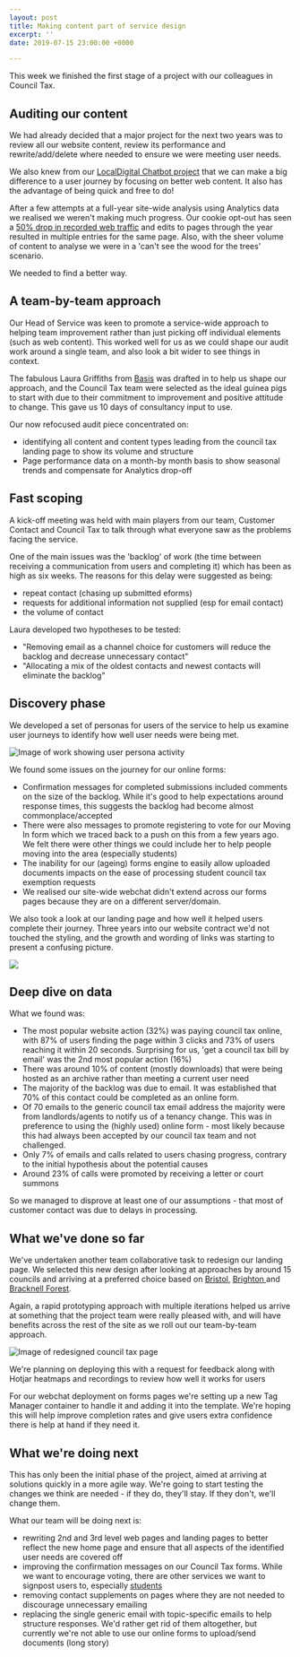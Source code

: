 ```yaml
---
layout: post
title: Making content part of service design
excerpt: ''
date: 2019-07-15 23:00:00 +0000

---
```

This week we finished the first stage of a project with our colleagues in Council Tax.

## Auditing our content

We had already decided that a major project for the next two years was to review all our website content, review its performance and rewrite/add/delete where needed to ensure we were meeting user needs.

We also knew from our [LocalDigital Chatbot project](https://localdigitalchatbots.github.io/2019/04/22/project-completion-looking-at-what-we-ve-done/#user-research) that we can make a big difference to a user journey by focusing on better web content. It also has the advantage of being quick and free to do!

After a few attempts at a full-year site-wide analysis using Analytics data we realised we weren't making much progress. Our cookie opt-out has seen a [50% drop in recorded web traffic](https://digital.oxford.gov.uk/performance/webtraffic.html) and edits to pages through the year resulted in multiple entries for the same page. Also, with the sheer volume of content to analyse we were in a 'can't see the wood for the trees' scenario.

We needed to find a better way.

## A team-by-team approach

Our Head of Service was keen to promote a service-wide approach to helping team improvement rather than just picking off individual elements (such as web content). This worked well for us as we could shape our audit work around a single team, and also look a bit wider to see things in context.

The fabulous Laura Griffiths from [Basis](https://www.basis.co.uk/about-us) was drafted in to help us shape our approach, and the Council Tax team were selected as the ideal guinea pigs to start with due to their commitment to improvement and positive attitude to change. This gave us 10 days of consultancy input to use.

Our now refocused audit piece concentrated on:

* identifying all content and content types leading from the council tax landing page to show its volume and structure
* Page performance data on a month-by month basis to show seasonal trends and compensate for Analytics drop-off

## Fast scoping

A kick-off meeting was held with main players from our team, Customer Contact and Council Tax to talk through what everyone saw as the problems facing the service.

One of the main issues was the 'backlog' of work (the time between receiving a communication from users and completing it) which has been as high as six weeks. The reasons for this delay were suggested as being:

* repeat contact (chasing up submitted eforms)
* requests for additional information not supplied (esp for email contact)
* the volume of contact

Laura developed two hypotheses to be tested:

* "Removing email as a channel choice for customers will reduce the backlog and decrease unnecessary contact"
* "Allocating a mix of the oldest contacts and newest contacts will eliminate the backlog"

## Discovery phase

We developed a set of personas for users of the service to help us examine user journeys to identify how well user needs were being met.

![Image of work showing user persona activity](/downloads/IMG_0891.jpg "User persona work")

We found some issues on the journey for our online forms:

* Confirmation messages for completed submissions included comments on the size of the backlog. While it's good to help expectations around response times, this suggests the backlog had become almost commonplace/accepted
* There were also messages to promote registering to vote for our Moving In form which we traced back to a push on this from a few years ago. We felt there were other things we could include her to help people moving into the area (especially students)
* The inability for our (ageing) forms engine to easily allow uploaded documents impacts on the ease of processing student council tax exemption requests
* We realised our site-wide webchat didn't extend across our forms pages because they are on a different server/domain.

We also took a look at our landing page and how well it helped users complete their journey. Three years into our website contract we'd not touched the styling, and the growth and wording of links was starting to present a confusing picture.

![](/downloads/imageedit_6_4590574864.jpg)

## Deep dive on data

What we found was:

* The most popular website action (32%) was paying council tax online, with 87% of users finding the page within 3 clicks and 73% of users reaching it within 20 seconds. Surprising for us, 'get a council tax bill by email' was the 2nd most popular action (16%)
* There was around 10% of content (mostly downloads) that were being hosted as an archive rather than meeting a current user need
* The majority of the backlog was due to email. It was established that 70% of this contact could be completed as an online form.
* Of 70 emails to the generic council tax email address the majority were from landlords/agents to notify us of a tenancy change. This was in preference to using the (highly used) online form - most likely because this had always been accepted by our council tax team and not challenged.
* Only 7% of emails and calls related to users chasing progress, contrary to the initial hypothesis about the potential causes
* Around 23% of calls were promoted by receiving a letter or court summons

So we managed to disprove at least one of our assumptions - that most of customer contact was due to delays in processing. 

## What we've done so far

We've undertaken another team collaborative task to redesign our landing page. We selected this new design after looking at approaches by around 15 councils and arriving at a preferred choice based on [Bristol](https://www.bristol.gov.uk/council-tax), [Brighton ](https://new.brighton-hove.gov.uk/council-tax)and [Bracknell Forest](https://www.bracknell-forest.gov.uk/council-tax).

Again, a rapid prototyping approach with multiple iterations helped us arrive at something that the project team were really pleased with, and will have benefits across the rest of the site as we roll out our team-by-team approach.

![Image of redesigned council tax page](/downloads/imageedit_7_8417797494.jpg "Redesigned council tax page")

We're planning on deploying this with a request for feedback along with Hotjar heatmaps and recordings to review how well it works for users

For our webchat deployment on forms pages we're setting up a new Tag Manager container to handle it and adding it into the template. We're hoping this will help improve completion rates and give users extra confidence there is help at hand if they need it. 

## What we're doing next

This has only been the initial phase of the project, aimed at arriving at solutions quickly in a more agile way. We're going to start testing the changes we think are needed - if they do, they'll stay. If they don't, we'll change them. 

What our team will be doing next is:

* rewriting 2nd and 3rd level web pages and landing pages to better reflect the new home page and ensure that all aspects of the identified user needs are covered off
* improving the confirmation messages on our Council Tax forms. While we want to encourage voting, there are other services we want to signpost users to, especially [students](https://www.oxford.gov.uk/students)
* removing contact supplements on pages where they are not needed to discourage unnecessary emailing
* replacing the single generic email with topic-specific emails to help structure responses. We'd rather get rid of them altogether, but currently we're not able to use our online forms to upload/send documents (long story)